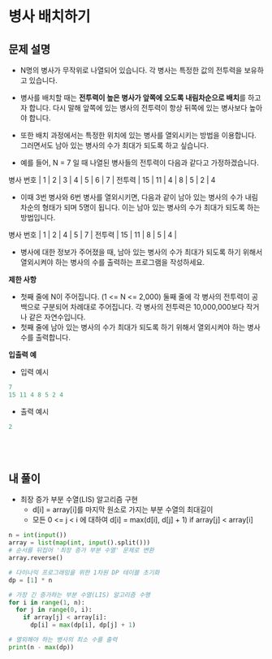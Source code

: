 # 병사 배치하기

## 문제 설명

- N명의 병사가 무작위로 나열되어 있습니다. 각 병사는 특정한 값의 전투력을 보유하고 있습니다.

- 병사를 배치할 때는 **전투력이 높은 병사가 앞쪽에 오도록 내림차순으로 배치**를 하고자 합니다. 다시 말해 앞쪽에 있는 병사의 전투력이 항상 뒤쪽에 있는 병사보다 높아야 합니다.

- 또한 배치 과정에서는 특정한 위치에 있는 병사를 열외시키는 방법을 이용합니다. 그러면서도 남아 있는 병사의 수가 최대가 되도록 하고 싶습니다.

- 예를 들어, N = 7 일 때 나열된 병사들의 전투력이 다음과 같다고 가정하겠습니다.

병사 번호 | 1 | 2 | 3 | 4 | 5 | 6 | 7 |
전투력 | 15 | 11 | 4 | 8 | 5 | 2 | 4

- 이때 3번 병사와 6번 병사를 열외시키면, 다음과 같이 남아 있는 병사의 수가 내림차순의 형태가 되며 5명이 됩니다. 이는 남아 있는 병사의 수가 최대가 되도록 하는 방법입니다.

병사 번호 | 1 | 2 | 4 | 5 | 7 |
전투력 | 15 | 11 | 8 | 5 | 4 |

- 병사에 대한 정보가 주어졌을 때, 남아 있는 병사의 수가 최대가 되도록 하기 위해서 열외시켜야 하는 병사의 수를 출력하는 프로그램을 작성하세요.

**제한 사항**

- 첫째 줄에 N이 주어집니다. (1 <= N <= 2,000) 둘째 줄에 각 병사의 전투력이 공백으로 구분되어 차례대로 주어집니다. 각 병사의 전투력은 10,000,000보다 작거나 같은 자연수입니다.
- 첫째 줄에 남아 있는 병사의 수가 최대가 되도록 하기 위해서 열외시켜야 하는 병사 수를 출력합니다.

**입출력 예**

- 입력 예시

```python
7
15 11 4 8 5 2 4
```

- 출력 예시

```python
2
```

<br></br>

## 내 풀이

- 최장 증가 부분 수열(LIS) 알고리즘 구현
  - d[i] = array[i]를 마지막 원소로 가지는 부분 수열의 최대길이
  - 모든 0 <= j < i 에 대하여 d[i] = max(d[i], d[j] + 1) if array[j] < array[i]

```python
n = int(input())
array = list(map(int, input().split()))
# 순서를 뒤집어 '최장 증가 부분 수열' 문제로 변환
array.reverse()

# 다이나믹 프로그래밍을 위한 1차원 DP 테이블 초기화
dp = [1] * n

# 가장 긴 증가하는 부분 수열(LIS) 알고리즘 수행
for i in range(1, n):
  for j in range(0, i):
    if array[j] < array[i]:
      dp[i] = max(dp[i], dp[j] + 1)

# 열외해야 하는 병사의 최소 수를 출력
print(n - max(dp))
```
